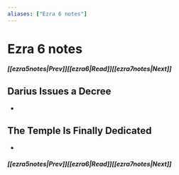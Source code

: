 ```yaml
---
aliases: ["Ezra 6 notes"]
---
```

# Ezra 6 notes
##### <span class=arrow-left></span>[[ezra5notes|Prev]]<span class=navigation-separator></span>[[ezra6|Read]]<span class=navigation-separator></span>[[ezra7notes|Next]]<span class=arrow-right></span>
## Darius Issues a Decree
- 
## The Temple Is Finally Dedicated
- 
##### <span class=arrow-left></span>[[ezra5notes|Prev]]<span class=navigation-separator></span>[[ezra6|Read]]<span class=navigation-separator></span>[[ezra7notes|Next]]<span class=arrow-right></span>